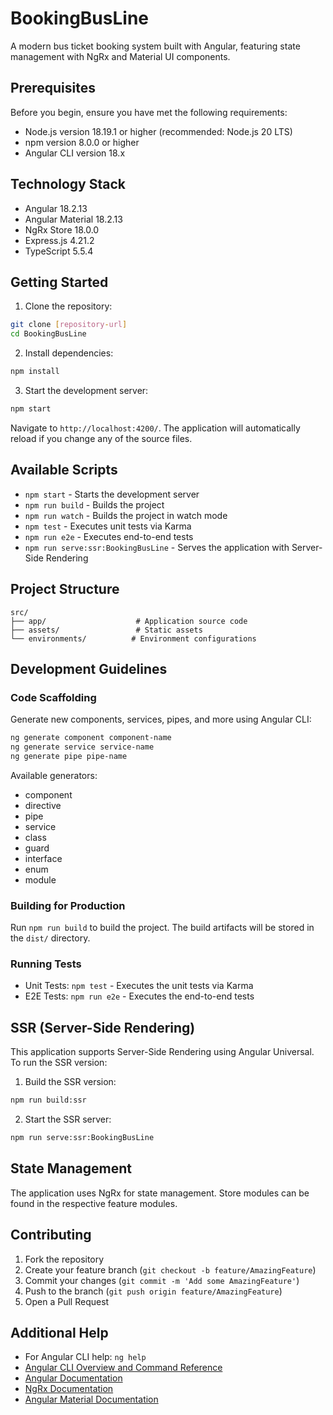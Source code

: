 # BookingBusLine

A modern bus ticket booking system built with Angular, featuring state management with NgRx and Material UI components.

## Prerequisites

Before you begin, ensure you have met the following requirements:
* Node.js version 18.19.1 or higher (recommended: Node.js 20 LTS)
* npm version 8.0.0 or higher
* Angular CLI version 18.x

## Technology Stack

* Angular 18.2.13
* Angular Material 18.2.13
* NgRx Store 18.0.0
* Express.js 4.21.2
* TypeScript 5.5.4

## Getting Started

1. Clone the repository:
```bash
git clone [repository-url]
cd BookingBusLine
```

2. Install dependencies:
```bash
npm install
```

3. Start the development server:
```bash
npm start
```

Navigate to `http://localhost:4200/`. The application will automatically reload if you change any of the source files.

## Available Scripts

* `npm start` - Starts the development server
* `npm run build` - Builds the project
* `npm run watch` - Builds the project in watch mode
* `npm test` - Executes unit tests via Karma
* `npm run e2e` - Executes end-to-end tests
* `npm run serve:ssr:BookingBusLine` - Serves the application with Server-Side Rendering

## Project Structure

```
src/
├── app/                    # Application source code
├── assets/                 # Static assets
└── environments/          # Environment configurations
```

## Development Guidelines

### Code Scaffolding

Generate new components, services, pipes, and more using Angular CLI:

```bash
ng generate component component-name
ng generate service service-name
ng generate pipe pipe-name
```

Available generators:
* component
* directive
* pipe
* service
* class
* guard
* interface
* enum
* module

### Building for Production

Run `npm run build` to build the project. The build artifacts will be stored in the `dist/` directory.

### Running Tests

* Unit Tests: `npm test` - Executes the unit tests via Karma
* E2E Tests: `npm run e2e` - Executes the end-to-end tests

## SSR (Server-Side Rendering)

This application supports Server-Side Rendering using Angular Universal. To run the SSR version:

1. Build the SSR version:
```bash
npm run build:ssr
```

2. Start the SSR server:
```bash
npm run serve:ssr:BookingBusLine
```

## State Management

The application uses NgRx for state management. Store modules can be found in the respective feature modules.

## Contributing

1. Fork the repository
2. Create your feature branch (`git checkout -b feature/AmazingFeature`)
3. Commit your changes (`git commit -m 'Add some AmazingFeature'`)
4. Push to the branch (`git push origin feature/AmazingFeature`)
5. Open a Pull Request

## Additional Help

* For Angular CLI help: `ng help`
* [Angular CLI Overview and Command Reference](https://angular.io/cli)
* [Angular Documentation](https://angular.io/docs)
* [NgRx Documentation](https://ngrx.io/docs)
* [Angular Material Documentation](https://material.angular.io/)
